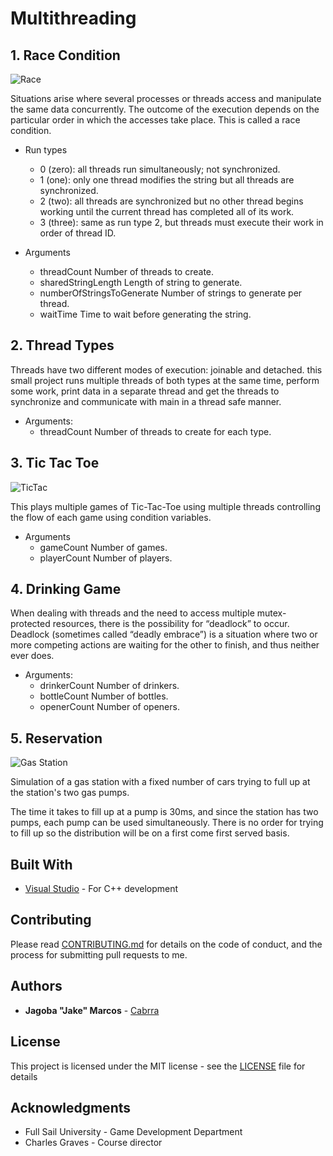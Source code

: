 Multithreading
==============

## 1. Race Condition

![Race](https://raw.githubusercontent.com/Cabrra/cabrra.github.io/master/Images/multithread/race.png?token=AI_RbeWbo7eUZuLKA7RWQxvJRO9IliPeks5bok47wA%3D%3D)

Situations arise where several processes or threads access and manipulate the same data concurrently. The outcome of the execution depends on the particular order in which the accesses take place.  This is called a race condition.

+ Run types
	+ 0 (zero): all threads run simultaneously; not synchronized.
	+ 1 (one): only one thread modifies the string but all threads are synchronized.
	+ 2 (two): all threads are synchronized but no other thread begins working until the current thread has completed all of its work.
	+ 3 (three): same as run type 2, but threads must execute their work in order of thread ID.

+ Arguments
	+ threadCount                  Number of threads to create.
	+ sharedStringLength           Length of string to generate.
	+ numberOfStringsToGenerate    Number of strings to generate per thread.
	+ waitTime                     Time to wait before generating the string.
	
## 2. Thread Types

Threads have two different modes of execution: joinable and detached. this small project runs multiple threads of both types at the same time, perform some work, print data in a separate thread and get the threads to synchronize and communicate with main in a thread safe manner.

+ Arguments:
	+ threadCount                  Number of threads to create for each type.

## 3. Tic Tac Toe

![TicTac](https://raw.githubusercontent.com/Cabrra/cabrra.github.io/master/Images/multithread/TicTacToe.png?token=AI_Rbf6HCrgXhdLn7j8fWbrfjoDSlKxvks5bok49wA%3D%3D)

This plays multiple games of Tic-Tac-Toe using multiple threads controlling the flow of each game using condition variables.

+ Arguments
	+ gameCount                    Number of games.
	+ playerCount                  Number of players.
	
## 4. Drinking Game

When dealing with threads and the need to access multiple mutex-protected resources, there is the possibility for “deadlock” to occur. Deadlock (sometimes called “deadly embrace”) is a situation where two or more competing actions are waiting for the other to finish, and thus neither ever does. 

+ Arguments:
	+ drinkerCount                 Number of drinkers.
	+ bottleCount                  Number of bottles.
	+ openerCount                  Number of openers.

## 5. Reservation

![Gas Station](https://raw.githubusercontent.com/Cabrra/cabrra.github.io/master/Images/multithread/ReservationSystem.png?token=AI_RbQXFgpnj2wVVKTOd2YFfbnahVGPyks5bok4_wA%3D%3D)

Simulation of a gas station with a fixed number of cars trying to full up at the station's two gas pumps.

The time it takes to fill up at a pump is 30ms, and since the station has two pumps, each pump can be used simultaneously.  There is no order for trying to fill up so the distribution will be on a first come first served basis. 

## Built With

* [Visual Studio](https://visualstudio.microsoft.com/) 					- For C++ development

## Contributing

Please read [CONTRIBUTING.md](https://github.com/Cabrra/Contributing-template/blob/master/Contributing-template.md) for details on the code of conduct, and the process for submitting pull requests to me.

## Authors

* **Jagoba "Jake" Marcos** - [Cabrra](https://github.com/Cabrra)

## License

This project is licensed under the MIT license - see the [LICENSE](LICENSE) file for details

## Acknowledgments

* Full Sail University - Game Development Department
* Charles Graves - Course director
